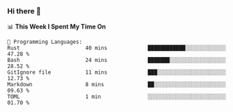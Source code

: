 ### Hi there 👋

<!--
**CrazyCollin/crazycollin** is a ✨ _special_ ✨ repository because its `README.md` (this file) appears on your GitHub profile.

Here are some ideas to get you started:

- 🔭 I’m currently working on ...
- 🌱 I’m currently learning ...
- 👯 I’m looking to collaborate on ...
- 🤔 I’m looking for help with ...
- 💬 Ask me about ...
- 📫 How to reach me: ...
- 😄 Pronouns: ...
- ⚡ Fun fact: ...
-->

<!--START_SECTION:waka-->
📊 **This Week I Spent My Time On** 

```text
💬 Programming Languages: 
Rust                     40 mins             ████████████░░░░░░░░░░░░░   47.28 % 
Bash                     24 mins             ███████░░░░░░░░░░░░░░░░░░   28.52 % 
GitIgnore file           11 mins             ███░░░░░░░░░░░░░░░░░░░░░░   12.73 % 
Markdown                 8 mins              ██░░░░░░░░░░░░░░░░░░░░░░░   09.63 % 
TOML                     1 min               ░░░░░░░░░░░░░░░░░░░░░░░░░   01.70 % 
```


<!--END_SECTION:waka-->
